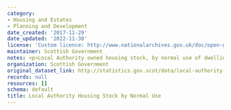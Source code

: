 ```yaml
---
category:
- Housing and Estates
- Planning and Development
date_created: '2017-11-29'
date_updated: '2022-11-30'
license: 'Custom licence: http://www.nationalarchives.gov.uk/doc/open-government-licence/version/3/'
maintainer: Scottish Government
notes: <p>Local Authority owned housing stock, by normal use of dwelling</p>
organization: Scottish Government
original_dataset_link: http://statistics.gov.scot/data/local-authority-housing-stock-by-normal-use
records: null
resources: []
schema: default
title: Local Authority Housing Stock by Normal Use
---
```

